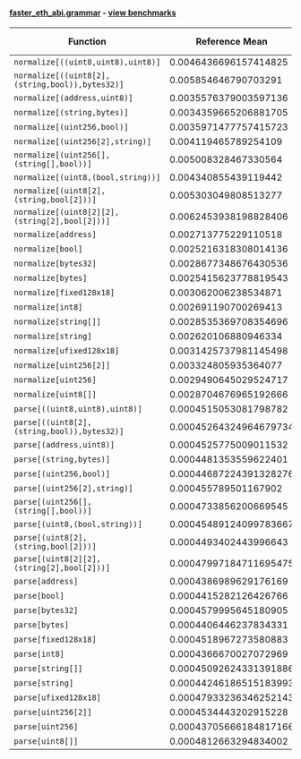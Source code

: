 #### [faster_eth_abi.grammar](https://github.com/BobTheBuidler/faster-eth-abi/blob/master/faster_eth_abi/grammar.py) - [view benchmarks](https://github.com/BobTheBuidler/faster-eth-abi/blob/master/benchmarks/test_grammar_benchmarks.py)

| Function | Reference Mean | Faster Mean | % Change | Speedup (%) | x Faster | Faster |
|----------|---------------|-------------|----------|-------------|----------|--------|
| `normalize[((uint8,uint8),uint8)]` | 0.0046436696157414825 | 0.004121363865537006 | 11.25% | 12.67% | 1.13x | ✅ |
| `normalize[((uint8[2],(string,bool)),bytes32)]` | 0.005854646790703291 | 0.005433940411753586 | 7.19% | 7.74% | 1.08x | ✅ |
| `normalize[(address,uint8)]` | 0.0035576379003597136 | 0.003048887422019579 | 14.30% | 16.69% | 1.17x | ✅ |
| `normalize[(string,bytes)]` | 0.0034359665206881705 | 0.0029415293764694017 | 14.39% | 16.81% | 1.17x | ✅ |
| `normalize[(uint256,bool)]` | 0.0035971477757415723 | 0.0030561603661597193 | 15.04% | 17.70% | 1.18x | ✅ |
| `normalize[(uint256[2],string)]` | 0.004119465789254109 | 0.0036464660622633205 | 11.48% | 12.97% | 1.13x | ✅ |
| `normalize[(uint256[],(string[],bool))]` | 0.005008328467330564 | 0.00449156684999459 | 10.32% | 11.51% | 1.12x | ✅ |
| `normalize[(uint8,(bool,string))]` | 0.004340855439119442 | 0.003889132435803239 | 10.41% | 11.62% | 1.12x | ✅ |
| `normalize[(uint8[2],(string,bool[2]))]` | 0.005303049808513277 | 0.004806752933009367 | 9.36% | 10.32% | 1.10x | ✅ |
| `normalize[(uint8[2][2],(string[2],bool[2]))]` | 0.0062453938198828406 | 0.005865480405889363 | 6.08% | 6.48% | 1.06x | ✅ |
| `normalize[address]` | 0.002713775229110518 | 0.0020832974363203982 | 23.23% | 30.26% | 1.30x | ✅ |
| `normalize[bool]` | 0.0025216318308014136 | 0.0019307443487464639 | 23.43% | 30.60% | 1.31x | ✅ |
| `normalize[bytes32]` | 0.0028677348676430536 | 0.002222081806671162 | 22.51% | 29.06% | 1.29x | ✅ |
| `normalize[bytes]` | 0.0025415623778819543 | 0.002078765066531567 | 18.21% | 22.26% | 1.22x | ✅ |
| `normalize[fixed128x18]` | 0.003062006238534871 | 0.0025583213033375466 | 16.45% | 19.69% | 1.20x | ✅ |
| `normalize[int8]` | 0.002691190700269413 | 0.0020280855865560435 | 24.64% | 32.70% | 1.33x | ✅ |
| `normalize[string[]]` | 0.0028535369708354696 | 0.0022805410645174596 | 20.08% | 25.13% | 1.25x | ✅ |
| `normalize[string]` | 0.002620106880946334 | 0.0020238088187414477 | 22.76% | 29.46% | 1.29x | ✅ |
| `normalize[ufixed128x18]` | 0.0031425737981145498 | 0.0026155027342108375 | 16.77% | 20.15% | 1.20x | ✅ |
| `normalize[uint256[2]]` | 0.003324805935364077 | 0.002770469698000456 | 16.67% | 20.01% | 1.20x | ✅ |
| `normalize[uint256]` | 0.0029490645029524717 | 0.002235056697041305 | 24.21% | 31.95% | 1.32x | ✅ |
| `normalize[uint8[]]` | 0.0028704676965192666 | 0.0023930457679355957 | 16.63% | 19.95% | 1.20x | ✅ |
| `parse[((uint8,uint8),uint8)]` | 0.0004515053081798782 | 0.00045545860278844405 | -0.88% | -0.87% | 0.99x | ❌ |
| `parse[((uint8[2],(string,bool)),bytes32)]` | 0.00045264324964679734 | 0.0004470877564610353 | 1.23% | 1.24% | 1.01x | ✅ |
| `parse[(address,uint8)]` | 0.0004525775009011532 | 0.0004451304819956049 | 1.65% | 1.67% | 1.02x | ✅ |
| `parse[(string,bytes)]` | 0.0004481353559622401 | 0.0004493724193371392 | -0.28% | -0.28% | 1.00x | ❌ |
| `parse[(uint256,bool)]` | 0.00044687224391328276 | 0.0004454645911889098 | 0.32% | 0.32% | 1.00x | ✅ |
| `parse[(uint256[2],string)]` | 0.000455789501167902 | 0.00044596868800181257 | 2.15% | 2.20% | 1.02x | ✅ |
| `parse[(uint256[],(string[],bool))]` | 0.0004733856200669545 | 0.00047060914755955906 | 0.59% | 0.59% | 1.01x | ✅ |
| `parse[(uint8,(bool,string))]` | 0.00045489124099783667 | 0.00044540406518721277 | 2.09% | 2.13% | 1.02x | ✅ |
| `parse[(uint8[2],(string,bool[2]))]` | 0.0004493402443996643 | 0.0004514131371598723 | -0.46% | -0.46% | 1.00x | ❌ |
| `parse[(uint8[2][2],(string[2],bool[2]))]` | 0.00047997184711695475 | 0.00048193762239640085 | -0.41% | -0.41% | 1.00x | ❌ |
| `parse[address]` | 0.0004386989629176169 | 0.00043709046492985417 | 0.37% | 0.37% | 1.00x | ✅ |
| `parse[bool]` | 0.0004415282126426766 | 0.0004339166133232226 | 1.72% | 1.75% | 1.02x | ✅ |
| `parse[bytes32]` | 0.0004579995645180905 | 0.0004537904848301925 | 0.92% | 0.93% | 1.01x | ✅ |
| `parse[bytes]` | 0.0004406446237834331 | 0.0004372589033696567 | 0.77% | 0.77% | 1.01x | ✅ |
| `parse[fixed128x18]` | 0.0004518967273580883 | 0.0004462708909256824 | 1.24% | 1.26% | 1.01x | ✅ |
| `parse[int8]` | 0.0004366670027072969 | 0.00044578213706658213 | -2.09% | -2.04% | 0.98x | ❌ |
| `parse[string[]]` | 0.00045092624331391886 | 0.00044512187349469534 | 1.29% | 1.30% | 1.01x | ✅ |
| `parse[string]` | 0.00044246186515183993 | 0.00043525791844316005 | 1.63% | 1.66% | 1.02x | ✅ |
| `parse[ufixed128x18]` | 0.00047933236346252143 | 0.0004709809271893731 | 1.74% | 1.77% | 1.02x | ✅ |
| `parse[uint256[2]]` | 0.0004534443202915228 | 0.00045868575503543474 | -1.16% | -1.14% | 0.99x | ❌ |
| `parse[uint256]` | 0.00043705666184817166 | 0.00043947809752637774 | -0.55% | -0.55% | 0.99x | ❌ |
| `parse[uint8[]]` | 0.0004812663294834002 | 0.0004812933397872889 | -0.01% | -0.01% | 1.00x | ❌ |
